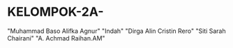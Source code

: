 # KELOMPOK-2A-
"Muhammad Baso Alifka Agnur"
"Indah"
"Dirga Alin Cristin Rero"
"Siti Sarah Chairani"
"A. Achmad Raihan.AM"
